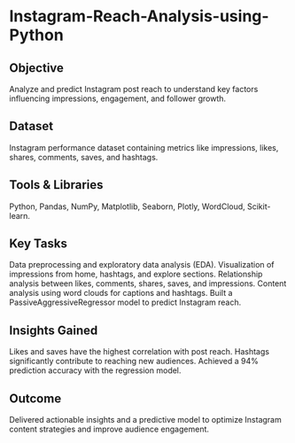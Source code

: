 # Instagram-Reach-Analysis-using-Python
## Objective
Analyze and predict Instagram post reach to understand key factors influencing impressions, engagement, and follower growth.
## Dataset
Instagram performance dataset containing metrics like impressions, likes, shares, comments, saves, and hashtags.
## Tools & Libraries
Python, Pandas, NumPy, Matplotlib, Seaborn, Plotly, WordCloud, Scikit-learn.
## Key Tasks
Data preprocessing and exploratory data analysis (EDA).
Visualization of impressions from home, hashtags, and explore sections.
Relationship analysis between likes, comments, shares, saves, and impressions.
Content analysis using word clouds for captions and hashtags.
Built a PassiveAggressiveRegressor model to predict Instagram reach.
## Insights Gained
Likes and saves have the highest correlation with post reach.
Hashtags significantly contribute to reaching new audiences.
Achieved a 94% prediction accuracy with the regression model.
## Outcome
Delivered actionable insights and a predictive model to optimize Instagram content strategies and improve audience engagement.

